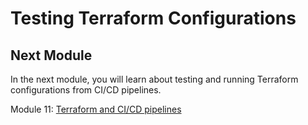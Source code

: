 # Testing Terraform Configurations

## Next Module

In the next module, you will learn about testing and running Terraform configurations from CI/CD pipelines.

Module 11: [Terraform and CI/CD pipelines](../10-terraform-devops)